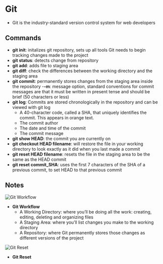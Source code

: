 # Git

- Git is the industry-standard version control system for web developers

## Commands

- **git init**: initalizes git repository, sets up all tools Git needs to begin tracking changes made to the project
- **git status**: detects change from repository
- **git add**: adds file to staging area
- **git diff**: check the differences between the working directory and the staging area
- **git commit**: permanently stores changes from the staging area inside the repository
  -**-m**: message option, standard conventions for commit messages are that it must be written in present tense and should be brief (50 characters or less)
- **git log**: Commits are stored chronologically in the repository and can be viewed with git log
  - A 40-character code, called a SHA, that uniquely identifies the commit. This appears in orange text.
  - The commit author
  - The date and time of the commit
  - The commit message
- **git show HEAD**: the commit you are currently on
- **git checkout HEAD filename**: will restore the file in your working directory to look exactly as it did when you last made a commit
- **git reset HEAD filename**: resets the file in the staging area to be the same as the HEAD commit
- **git reset commit_SHA**: uses the first 7 characters of the SHA of a previous commit, to set HEAD to that previous commit

## Notes

![Git Workflow](https://github.com/karyma101/handbook/blob/master/GIT/workflow.png "Git Workflow")

- **Git Workflow**
  - A Working Directory: where you’ll be doing all the work: creating, editing, deleting and organizing files
  - A Staging Area: where you’ll list changes you make to the working directory
  - A Repository: where Git permanently stores those changes as different versions of the project

![Git Reset](https://github.com/karyma101/handbook/blob/master/GIT/reset.png "Git Reset")

- **Git Reset**